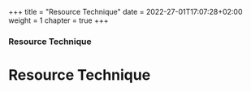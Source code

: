 +++
title = "Resource Technique"
date = 2022-27-01T17:07:28+02:00
weight = 1
chapter = true
+++

### Resource Technique

# Resource Technique